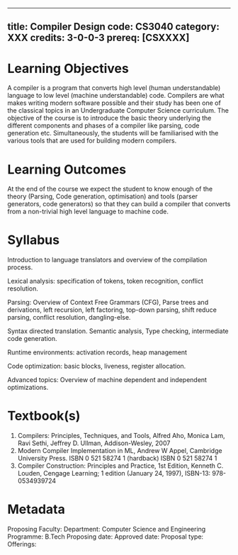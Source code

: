 
---
title: Compiler Design
code: CS3040
category: XXX
credits: 3-0-0-3
prereq: [CSXXXX]
---


# Learning Objectives
A compiler is a program that converts high level
(human understandable) language to low level (machine understandable)
code. Compilers are what makes writing modern software possible and
their study has been one of the classical topics in an Undergraduate
Computer Science curriculum. The objective of the course is to introduce
the basic theory underlying the different components and phases of a
compiler like parsing, code generation etc. Simultaneously, the students
will be familiarised with the various tools that are used for building
modern compilers.

# Learning Outcomes
At the end of the course we expect the student to
know enough of the theory (Parsing, Code generation, optimisation) and
tools (parser generators, code generators) so that they can build a
compiler that converts from a non-trivial high level language to machine
code.

# Syllabus

Introduction to language translators and overview of the compilation
process.

Lexical analysis: specification of tokens, token recognition, conflict
resolution.

Parsing: Overview of Context Free Grammars (CFG), Parse trees and
derivations, left recursion, left factoring, top-down parsing, shift
reduce parsing, conflict resolution, dangling-else.

Syntax directed translation. Semantic analysis, Type checking,
intermediate code generation.

Runtime environments: activation records, heap management

Code optimization: basic blocks, liveness, register allocation.

Advanced topics: Overview of machine dependent and independent
optimizations.

# Textbook(s)

1.  Compilers: Principles, Techniques, and Tools, Alfred Aho, Monica
    Lam, Ravi Sethi, Jeffrey D. Ullman, Addison-Wesley, 2007
2.  Modern Compiler Implementation in ML, Andrew W Appel, Cambridge
    University Press. ISBN 0 521 58274 1 (hardback) ISBN 0 521 58274 1
3.  Compiler Construction: Principles and Practice, 1st Edition,
    Kenneth C. Louden, Cengage Learning; 1 edition (January 24, 1997),
    ISBN-13: 978-0534939724


# Metadata
Proposing Faculty: 
Department: Computer Science and Engineering
Programme: B.Tech
Proposing date:
Approved date:
Proposal type:
Offerings:


